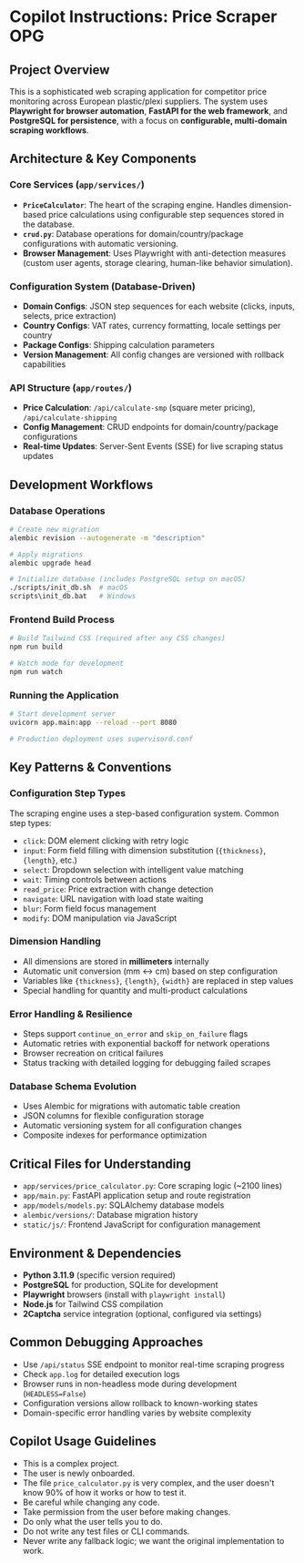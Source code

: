 # Copilot Instructions: Price Scraper OPG

## Project Overview
This is a sophisticated web scraping application for competitor price monitoring across European plastic/plexi suppliers. The system uses **Playwright for browser automation**, **FastAPI for the web framework**, and **PostgreSQL for persistence**, with a focus on **configurable, multi-domain scraping workflows**.

## Architecture & Key Components

### Core Services (`app/services/`)
- **`PriceCalculator`**: The heart of the scraping engine. Handles dimension-based price calculations using configurable step sequences stored in the database.
- **`crud.py`**: Database operations for domain/country/package configurations with automatic versioning.
- **Browser Management**: Uses Playwright with anti-detection measures (custom user agents, storage clearing, human-like behavior simulation).

### Configuration System (Database-Driven)
- **Domain Configs**: JSON step sequences for each website (clicks, inputs, selects, price extraction)
- **Country Configs**: VAT rates, currency formatting, locale settings per country
- **Package Configs**: Shipping calculation parameters
- **Version Management**: All config changes are versioned with rollback capabilities

### API Structure (`app/routes/`)
- **Price Calculation**: `/api/calculate-smp` (square meter pricing), `/api/calculate-shipping`
- **Config Management**: CRUD endpoints for domain/country/package configurations
- **Real-time Updates**: Server-Sent Events (SSE) for live scraping status updates

## Development Workflows

### Database Operations
```bash
# Create new migration
alembic revision --autogenerate -m "description"

# Apply migrations
alembic upgrade head

# Initialize database (includes PostgreSQL setup on macOS)
./scripts/init_db.sh  # macOS
scripts\init_db.bat   # Windows
```

### Frontend Build Process
```bash
# Build Tailwind CSS (required after any CSS changes)
npm run build

# Watch mode for development
npm run watch
```

### Running the Application
```bash
# Start development server
uvicorn app.main:app --reload --port 8080

# Production deployment uses supervisord.conf
```

## Key Patterns & Conventions

### Configuration Step Types
The scraping engine uses a step-based configuration system. Common step types:
- `click`: DOM element clicking with retry logic
- `input`: Form field filling with dimension substitution (`{thickness}`, `{length}`, etc.)
- `select`: Dropdown selection with intelligent value matching
- `wait`: Timing controls between actions
- `read_price`: Price extraction with change detection
- `navigate`: URL navigation with load state waiting
- `blur`: Form field focus management
- `modify`: DOM manipulation via JavaScript

### Dimension Handling
- All dimensions are stored in **millimeters** internally
- Automatic unit conversion (mm ↔ cm) based on step configuration
- Variables like `{thickness}`, `{length}`, `{width}` are replaced in step values
- Special handling for quantity and multi-product calculations

### Error Handling & Resilience
- Steps support `continue_on_error` and `skip_on_failure` flags
- Automatic retries with exponential backoff for network operations
- Browser recreation on critical failures
- Status tracking with detailed logging for debugging failed scrapes

### Database Schema Evolution
- Uses Alembic for migrations with automatic table creation
- JSON columns for flexible configuration storage
- Automatic versioning system for all configuration changes
- Composite indexes for performance optimization

## Critical Files for Understanding
- `app/services/price_calculator.py`: Core scraping logic (~2100 lines)
- `app/main.py`: FastAPI application setup and route registration
- `app/models/models.py`: SQLAlchemy database models
- `alembic/versions/`: Database migration history
- `static/js/`: Frontend JavaScript for configuration management

## Environment & Dependencies
- **Python 3.11.9** (specific version required)
- **PostgreSQL** for production, SQLite for development
- **Playwright** browsers (install with `playwright install`)
- **Node.js** for Tailwind CSS compilation
- **2Captcha** service integration (optional, configured via settings)

## Common Debugging Approaches
- Use `/api/status` SSE endpoint to monitor real-time scraping progress
- Check `app.log` for detailed execution logs
- Browser runs in non-headless mode during development (`HEADLESS=False`)
- Configuration versions allow rollback to known-working states
- Domain-specific error handling varies by website complexity

## Copilot Usage Guidelines
- This is a complex project.
- The user is newly onboarded.
- The file `price_calculator.py` is very complex, and the user doesn't know 90% of how it works or how to test it.
- Be careful while changing any code.
- Take permission from the user before making changes.
- Do only what the user tells you to do.
- Do not write any test files or CLI commands.
- Never write any fallback logic; we want the original implementation to work.
